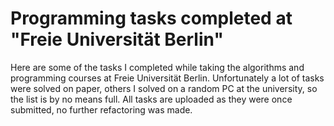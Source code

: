 Programming tasks completed at "Freie Universität Berlin"
==

Here are some of the tasks I completed while taking the algorithms and programming courses at Freie Universität Berlin. Unfortunately a lot of tasks were solved on paper, others I solved on a random PC at the university, so the list is by no means full. All tasks are uploaded as they were once submitted, no further refactoring was made.